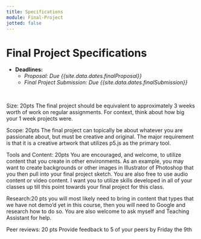 ```yaml
---
title: Specifications
module: Final-Project
jotted: false
---
```


# Final Project Specifications

- **Deadlines:**
    - _Proposal: Due {{site.data.dates.finalProposal}}_
    - _Final Project Submission: Due {{site.data.dates.finalSubmission}}_

<br />

Size: 20pts
The final project should be equivalent to approximately 3 weeks worth of work on regular assignments. For context, think about how big your 1 week projects were. 

Scope: 20pts
The final project can topically be about whatever you are passionate about, but must be creative and original.
The major requirement is that it is a creative artwork that utilizes p5.js as the primary tool.

Tools and Content: 20pts
You are encouraged, and welcome, to utilize content that you create in other environments.
As an example, you may want to create backgrounds or other images in Illustrator of Photoshop that you then pull into your final project sketch.
You are also free to use audio content or video content.
I want you to utilize skills developed in all of your classes up till this point towards your final project for this class.

Research:20 pts
you will most likely need to bring in content that types that we have not demo’d yet in this course, then you will need to Google and research how to do so. You are also welcome to ask myself and Teaching Assistant for help.

Peer reviews: 20 pts
Provide feedback to 5 of your peers by Friday the 9th 

